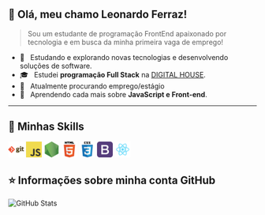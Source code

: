 ## 🤖 Olá, meu chamo <strong> Leonardo Ferraz!</strong>

>   Sou um estudante de programação FrontEnd apaixonado por tecnologia e em busca da minha primeira vaga de emprego!


- 🤔 &nbsp; Estudando e explorando novas tecnologias e desenvolvendo soluções de software.
- 🎓 &nbsp; Estudei **programação Full Stack** na <a href="https://www.digitalhouse.com/br/">DIGITAL HOUSE</a>.
- 💼 &nbsp; Atualmente procurando emprego/estágio
- 🌱 &nbsp; Aprendendo cada mais sobre **JavaScript e Front-end**.
----

## 🚀 Minhas Skills

<code><img height="32" src="https://raw.githubusercontent.com/github/explore/80688e429a7d4ef2fca1e82350fe8e3517d3494d/topics/git/git.png" alt="Git"/></code>
<code><img height="32" src="https://raw.githubusercontent.com/github/explore/80688e429a7d4ef2fca1e82350fe8e3517d3494d/topics/javascript/javascript.png" alt="Javascript"/></code>
<code><img height="32" src="https://raw.githubusercontent.com/github/explore/80688e429a7d4ef2fca1e82350fe8e3517d3494d/topics/nodejs/nodejs.png" alt="Nodejs"/></code>
<code><img height="32" src="https://raw.githubusercontent.com/github/explore/80688e429a7d4ef2fca1e82350fe8e3517d3494d/topics/html/html.png" alt="HTML5"/></code>
<code><img height="32" src="https://raw.githubusercontent.com/github/explore/80688e429a7d4ef2fca1e82350fe8e3517d3494d/topics/css/css.png" alt="CSS"/></code>
<code><img height="32" src="https://raw.githubusercontent.com/github/explore/80688e429a7d4ef2fca1e82350fe8e3517d3494d/topics/bootstrap/bootstrap.png" alt="Bootstrap"/></code>
<code><img height="32" src="https://raw.githubusercontent.com/github/explore/80688e429a7d4ef2fca1e82350fe8e3517d3494d/topics/react/react.png" alt="React"/></code>

## ⭐ Informações sobre minha conta GitHub
![GitHub Stats](https://github-readme-stats.vercel.app/api?username=leo011619&show_icons=true)
